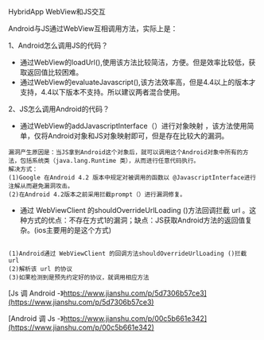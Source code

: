 HybridApp WebView和JS交互

Android与JS通过WebView互相调用方法，实际上是：

1、Android怎么调用JS的代码？

- 通过WebView的loadUrl(),使用该方法比较简洁，方便。但是效率比较低，获取返回值比较困难。
- 通过WebView的evaluateJavascript(),该方法效率高，但是4.4以上的版本才支持，4.4以下版本不支持。所以建议两者混合使用。

2、JS怎么调用Android的代码？

- 通过WebView的addJavascriptInterface（）进行对象映射 ，该方法使用简单，仅将Android对象和JS对象映射即可，但是存在比较大的漏洞。
 ```
 漏洞产生原因是：当JS拿到Android这个对象后，就可以调用这个Android对象中所有的方法，包括系统类（java.lang.Runtime 类），从而进行任意代码执行。
解决方式：
(1)Google 在Android 4.2 版本中规定对被调用的函数以 @JavascriptInterface进行注解从而避免漏洞攻击。
(2)在Android 4.2版本之前采用拦截prompt（）进行漏洞修复。
```
 
- 通过 WebViewClient 的shouldOverrideUrlLoading ()方法回调拦截 url 。这种方式的优点：不存在方式1的漏洞；缺点：JS获取Android方法的返回值复杂。(ios主要用的是这个方式)
 ```

(1)Android通过 WebViewClient 的回调方法shouldOverrideUrlLoading ()拦截 url
(2)解析该 url 的协议
(3)如果检测到是预先约定好的协议，就调用相应方法
 ```
 [Js 调 Android -》https://www.jianshu.com/p/5d7306b57ce3](https://www.jianshu.com/p/5d7306b57ce3)

 [Android 调 Js -》https://www.jianshu.com/p/00c5b661e342](https://www.jianshu.com/p/00c5b661e342)